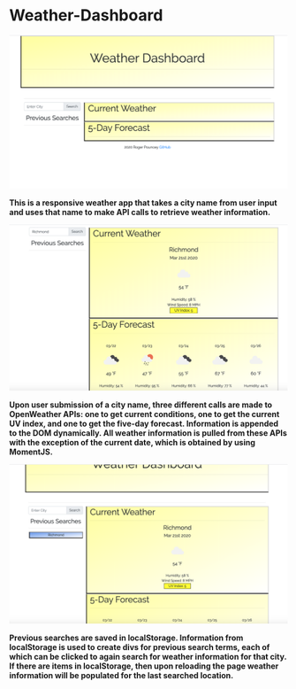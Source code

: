 # Weather-Dashboard

![Dashboard with no search](./images/weather_dashboard_top.png)


**This is a responsive weather app that takes a city name from user input and uses that name to make API calls to retrieve weather information.**


![Dashboard after search](./images/weather_dashboard_middle.png)


**Upon user submission of a city name, three different calls are made to OpenWeather APIs: one to get current conditions, one to get the current UV index, and one to get the five-day forecast.  Information is appended to the DOM dynamically.  All weather information is pulled from these APIs with the exception of the current date, which is obtained by using MomentJS.**


![Dashboard with previously searched divs](./images/weather_dashboard_bottom.png)


**Previous searches are saved in localStorage.  Information from localStorage is used to create divs for previous search terms, each of which can be clicked to again search for weather information for that city.  If there are items in localStorage, then upon reloading the page weather information will be populated for the last searched location.**
